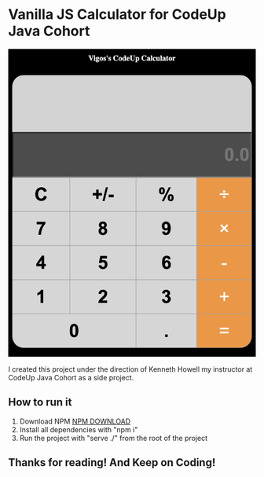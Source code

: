 # Vanilla JS Calculator for CodeUp Java Cohort

![](calc.png)

I created this project under the direction of Kenneth Howell my instructor at CodeUp Java Cohort as a side project.

## How to run it

1. Download NPM [NPM DOWNLOAD](https://docs.npmjs.com/downloading-and-installing-node-js-and-npm)
2. Install all dependencies with "npm i"
3. Run the project with "serve ./" from the root of the project


## Thanks for reading! And Keep on Coding!
